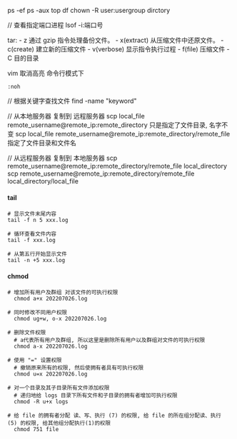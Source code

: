 ps -ef
ps -aux
top
df
chown -R user:usergroup dirctory

// 查看指定端口进程
lsof -i:端口号

tar:
    - z 通过 gzip 指令处理备份文件。
    - x(extract) 从压缩文件中还原文件。
    - c(create) 建立新的压缩文件
    - v(verbose) 显示指令执行过程
    - f(file) 压缩文件
    - C 目的目录



vim 取消高亮
命令行模式下
```shell
:noh
```

// 根据关键字查找文件
find <directory> -name "keyword"

// 从本地服务器 复制到 远程服务器
scp local_file remote_username@remote_ip:remote_directory 只是指定了文件目录, 名字不变
scp local_file remote_username@remote_ip:remote_directory/remote_file 指定了文件目录和文件名

// 从远程服务器 复制到 本地服务器
scp remote_username@remote_ip:remote_directory/remote_file local_directory
scp remote_username@remote_ip:remote_directory/remote_file local_directory/local_file

#### tail
```shell
# 显示文件末尾内容
tail -f n 5 xxx.log

# 循环查看文件内容
tail -f xxx.log

# 从第五行开始显示文件
tail -n +5 xxx.log
```


#### chmod
```shell
# 增加所有用户及群组 对该文件的可执行权限
  chmod a+x 202207026.log
  
# 同时修改不同用户权限
  chmod ug+w, o-x 202207026.log
  
# 删除文件权限
  # a代表所有用户及群组, 所以这里是删除所有用户以及群组对文件的可执行权限
  chmod a-x 202207026.log
  
# 使用 "=" 设置权限
  # 撤销原来所有的权限, 然后使拥有者具有可执行权限
  chmod u=x 202207026.log
  
# 对一个目录及其子目录所有文件添加权限
  # 递归地给 logs 目录下所有文件和子目录的拥有者增加可执行权限
  chmod -R u+x logs
  
# 给 file 的拥有者分配 读、写、执行 (7) 的权限, 给 file 的所在组分配读、执行 (5) 的权限, 给其他组分配执行(1)的权限
  chmod 751 file
```
